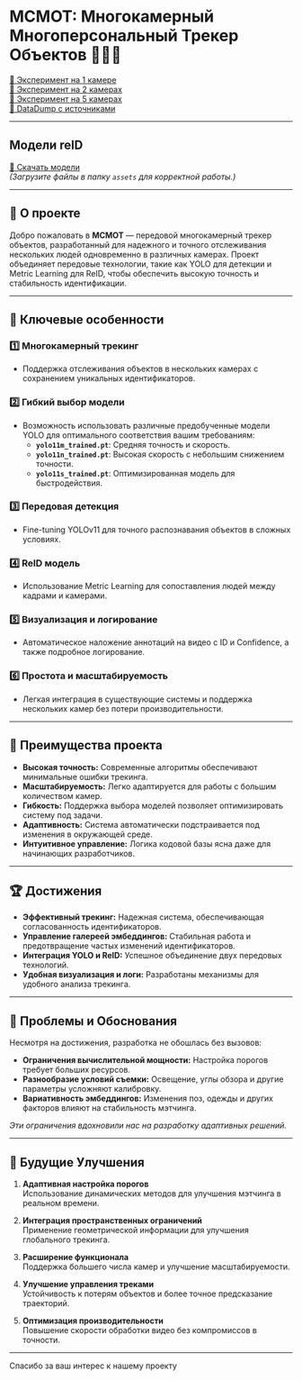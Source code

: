 # MCMOT: Многокамерный Многоперсональный Трекер Объектов 🚶‍♂️🎥

[🔗 Эксперимент на 1 камере](https://drive.google.com/drive/folders/1HEW4QMCBh-hO_yZ-gFm9FxI3i1Pnt3En?usp=sharing)  
[🔗 Эксперимент на 2 камерах](https://drive.google.com/drive/folders/1Bu0eiNzoGKboak8udsyDJYeNiZ-MsCEw?usp=sharing)  
[🔗 Эксперимент на 5 камерах](https://drive.google.com/drive/folders/1CY83bJwhCwnkGEUvU5oaH_1FZ8hpmIqf?usp=sharing)  
[🔗 DataDump с источниками](https://docs.google.com/document/d/1pzy4N5eHGiqp4lH3r4ggsgNnijfuKgvlNlmZQEfMseI/edit?tab=t.0)

---

## Модели reID

[📂 Скачать модели](https://drive.google.com/drive/folders/1HhoybORgO1O5dPV7AlhdCZKXMWB9ukTj?usp=sharing)  
*(Загрузите файлы в папку `assets` для корректной работы.)*

---

## 📜 О проекте

Добро пожаловать в **MCMOT** — передовой многокамерный трекер объектов, разработанный для надежного и точного отслеживания нескольких людей одновременно в различных камерах. Проект объединяет передовые технологии, такие как YOLO для детекции и Metric Learning для ReID, чтобы обеспечить высокую точность и стабильность идентификации.

---

## 🌟 Ключевые особенности

### 1️⃣ Многокамерный трекинг
- Поддержка отслеживания объектов в нескольких камерах с сохранением уникальных идентификаторов.

### 2️⃣ Гибкий выбор модели
- Возможность использовать различные предобученные модели YOLO для оптимального соответствия вашим требованиям:
  - **`yolo11m_trained.pt`**: Средняя точность и скорость.
  - **`yolo11n_trained.pt`**: Высокая скорость с небольшим снижением точности.
  - **`yolo11s_trained.pt`**: Оптимизированная модель для быстродействия.

### 3️⃣ Передовая детекция
- Fine-tuning YOLOv11 для точного распознавания объектов в сложных условиях.

### 4️⃣ ReID модель
- Использование Metric Learning для сопоставления людей между кадрами и камерами.

### 5️⃣ Визуализация и логирование
- Автоматическое наложение аннотаций на видео с ID и Confidence, а также подробное логирование.

### 6️⃣ Простота и масштабируемость
- Легкая интеграция в существующие системы и поддержка нескольких камер без потери производительности.

---

## 🎯 Преимущества проекта

- **Высокая точность:** Современные алгоритмы обеспечивают минимальные ошибки трекинга.  
- **Масштабируемость:** Легко адаптируется для работы с большим количеством камер.  
- **Гибкость:** Поддержка выбора моделей позволяет оптимизировать систему под задачи.  
- **Адаптивность:** Система автоматически подстраивается под изменения в окружающей среде.  
- **Интуитивное управление:** Логика кодовой базы ясна даже для начинающих разработчиков.

---

## 🏆 Достижения

- **Эффективный трекинг:** Надежная система, обеспечивающая согласованность идентификаторов.  
- **Управление галереей эмбеддингов:** Стабильная работа и предотвращение частых изменений идентификаторов.  
- **Интеграция YOLO и ReID:** Успешное объединение двух передовых технологий.  
- **Удобная визуализация и логи:** Разработаны механизмы для удобного анализа трекинга.  

---

## 🚧 Проблемы и Обоснования

Несмотря на достижения, разработка не обошлась без вызовов:

- **Ограничения вычислительной мощности:** Настройка порогов требует больших ресурсов.  
- **Разнообразие условий съемки:** Освещение, углы обзора и другие параметры усложняют калибровку.  
- **Вариативность эмбеддингов:** Изменения поз, одежды и других факторов влияют на стабильность мэтчинга.

*Эти ограничения вдохновили нас на разработку адаптивных решений.*

---

## 🔮 Будущие Улучшения

1. **Адаптивная настройка порогов**  
   Использование динамических методов для улучшения мэтчинга в реальном времени.

2. **Интеграция пространственных ограничений**  
   Применение геометрической информации для улучшения глобального трекинга.

3. **Расширение функционала**  
   Поддержка большего числа камер и улучшение масштабируемости.

4. **Улучшение управления треками**  
   Устойчивость к потерям объектов и более точное предсказание траекторий.

5. **Оптимизация производительности**  
   Повышение скорости обработки видео без компромиссов в точности.

---

Спасибо за ваш интерес к нашему проекту
